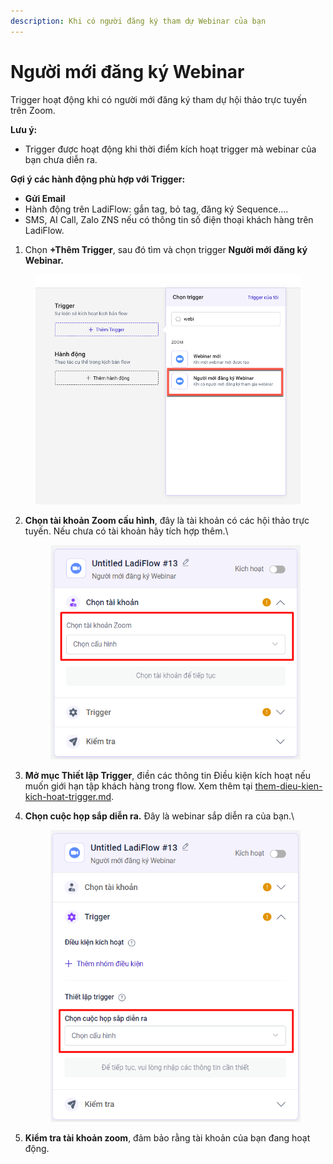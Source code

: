 ```yaml
---
description: Khi có người đăng ký tham dự Webinar của bạn
---
```


# Người mới đăng ký Webinar

Trigger hoạt động khi có người mới đăng ký tham dự hội thảo trực tuyến trên Zoom.&#x20;

**Lưu ý:**

* Trigger được hoạt động khi thời điểm kích hoạt trigger mà webinar của bạn chưa diễn ra.

**Gợi ý các hành động phù hợp với Trigger:**

* **Gửi Email**&#x20;
* Hành động trên LadiFlow: gắn tag, bỏ tag, đăng ký Sequence....
* SMS, AI Call, Zalo ZNS nếu có thông tin số điện thoại khách hàng trên LadiFlow.

1. Chọn **+Thêm Trigger**, sau đó tìm và chọn trigger **Người mới đăng ký Webinar.**

<figure><img src="../../../../.gitbook/assets/webinar.png" alt=""><figcaption></figcaption></figure>

2.  **Chọn tài khoản Zoom cấu hình**, đây là tài khoản có các hội thảo trực tuyến. Nếu chưa có tài khoản hãy tích hợp thêm.\


    <figure><img src="../../../../.gitbook/assets/image (717).png" alt="" width="430"><figcaption></figcaption></figure>
3. **Mở mục Thiết lập Trigger**, điền các thông tin Điều kiện kích hoạt nếu muốn giới hạn tập khách hàng trong flow. Xem thêm tại [them-dieu-kien-kich-hoat-trigger.md](../them-dieu-kien-kich-hoat-trigger.md "mention").
4.  **Chọn cuộc họp sắp diễn ra.** Đây là webinar sắp diễn ra của bạn.\


    <figure><img src="../../../../.gitbook/assets/image (716).png" alt="" width="425"><figcaption></figcaption></figure>
5. **Kiểm tra tài khoản zoom**, đảm bảo rằng tài khoản của bạn đang hoạt động.
